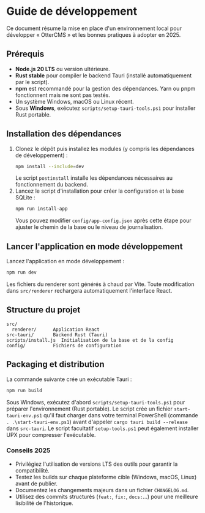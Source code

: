 # Guide de développement

Ce document résume la mise en place d'un environnement local pour développer « OtterCMS » et les bonnes pratiques à adopter en 2025.

## Prérequis

- **Node.js 20 LTS** ou version ultérieure.
- **Rust stable** pour compiler le backend Tauri (installé automatiquement par le script).
- **npm** est recommandé pour la gestion des dépendances. Yarn ou pnpm fonctionnent mais ne sont pas testés.
- Un système Windows, macOS ou Linux récent.
 - Sous **Windows**, exécutez `scripts/setup-tauri-tools.ps1` pour installer
   Rust portable.

## Installation des dépendances

1. Clonez le dépôt puis installez les modules (y compris les dépendances de développement) :
   ```bash
   npm install --include=dev
   ```
   Le script `postinstall` installe les dépendances nécessaires au fonctionnement du backend.
2. Lancez le script d'installation pour créer la configuration et la base SQLite :
   ```bash
   npm run install-app
   ```
   Vous pouvez modifier `config/app-config.json` après cette étape pour ajuster le chemin de la base ou le niveau de journalisation.

## Lancer l'application en mode développement

Lancez l'application en mode développement :

```bash
npm run dev
```

Les fichiers du renderer sont générés à chaud par Vite. Toute modification dans `src/renderer` rechargera automatiquement l'interface React.

## Structure du projet

```
src/
  renderer/      Application React
src-tauri/       Backend Rust (Tauri)
scripts/install.js  Initialisation de la base et de la config
config/          Fichiers de configuration
```

## Packaging et distribution

La commande suivante crée un exécutable Tauri :

```bash
npm run build
```
Sous Windows, exécutez d'abord `scripts/setup-tauri-tools.ps1` pour préparer
l'environnement (Rust portable). Le script crée un
fichier `start-tauri-env.ps1` qu'il faut charger dans votre terminal PowerShell
(commande `. .\start-tauri-env.ps1`) avant d'appeler `cargo tauri build
--release` dans `src-tauri`. Le script facultatif `setup-tools.ps1` peut
également installer UPX pour compresser l'exécutable.

### Conseils 2025

- Privilégiez l'utilisation de versions LTS des outils pour garantir la compatibilité.
- Testez les builds sur chaque plateforme cible (Windows, macOS, Linux) avant de publier.
- Documentez les changements majeurs dans un fichier `CHANGELOG.md`.
- Utilisez des commits structurés (`feat:`, `fix:`, `docs:`...) pour une meilleure lisibilité de l'historique.

